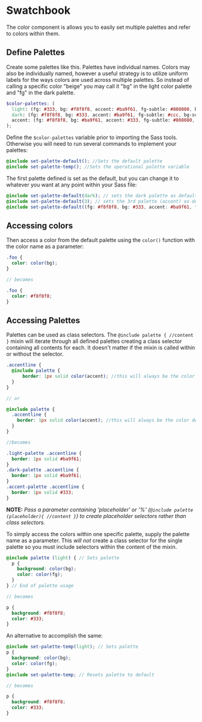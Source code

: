 
# Swatchbook

The color component is allows you to easily set multiple palettes and refer to colors within them.

## Define Palettes

Create some palettes like this. Palettes have individual names. Colors may also be individually named, however a useful strategy is to utilize uniform labels for the ways colors are used across multiple palettes. So instead of calling a specific color "beige" you may call it "bg" in the light color palette and "fg" in the dark palette.

```scss
$color-palettes: (
  light: (fg: #333, bg: #f8f8f8, accent: #ba9f61, fg-subtle: #808080, bg-subtle: #e5e5e5),
  dark: (fg: #f8f8f8, bg: #333, accent: #ba9f61, fg-subtle: #ccc, bg-subtle: #808080 ),
  accent: (fg: #f8f8f8, bg: #ba9f61, accent: #333, fg-subtle: #808080, bg-subtle: #ccc),
);
```

Define the `$color-palettes` variable prior to importing the Sass tools. Otherwise you will need to run several commands to implement your palettes:

```scss
@include set-palette-default(); //Sets the default palette
@include set-palette-temp(); //Sets the operational palette variable
```

The first palette defined is set as the default, but you can change it to whatever you want at any point within your Sass file:

```scss
@include set-palette-default(dark); // sets the dark palette as default
@include set-palette-default(3); // sets the 3rd palette (accent) as default
@include set-palette-default((fg: #f8f8f8, bg: #333, accent: #ba9f61, fg-subtle: #ccc, bg-subtle: #808080)); //sets the map of colors provided as the default palette
```

## Accessing colors

Then access a color from the default palette using the `color()` function with the color name as a parameter:
```scss
.foo {
  color: color(bg);
}

// becomes

.foo {
  color: #f8f8f8;
}
```

## Accessing Palettes

Palettes can be used as class selectors. The `@include palette { //content }` mixin will iterate through all defined palettes creating a class selector containing all contents for each. It doesn't matter if the mixin is called within or without the selector.

```scss
.accentline {
  @include palette {
      border: 1px solid color(accent); //this will always be the color defined as 'accent' for each individual palette
  }
}

// or

@include palette {
  .accentline {
    border: 1px solid color(accent); //this will always be the color defined as 'accent' for each individual palette
  }
}

//becomes

.light-palette .accentline {
  border: 1px solid #ba9f61;
}
.dark-palette .accentline {
  border: 1px solid #ba9f61;
}
.accent-palette .accentline {
  border: 1px solid #333;
}
```
**NOTE:** *Pass a parameter containing 'placeholder' or '%' (`@include palette (placeholder){ //content }`) to create placeholder selectors rather than class selectors.*


To simply access the colors within one specific palette, supply the palette name as a parameter. This *will not* create a class selector for the single palette so you must include selectors within the content of the mixin.

```scss
@include palette (light) { // Sets palette
  p {
    background: color(bg);
    color: color(fg);
  }
} // End of palette usage

// becomes

p {
  background: #f8f8f8;
  color: #333;
}
```

An alternative to accomplish the same:

```scss
@include set-palette-temp(light); // Sets palette
p {
  background: color(bg);
  color: color(fg);
}
@include set-palette-temp; // Resets palette to default

// becomes

p {
  background: #f8f8f8;
  color: #333;
}
```
